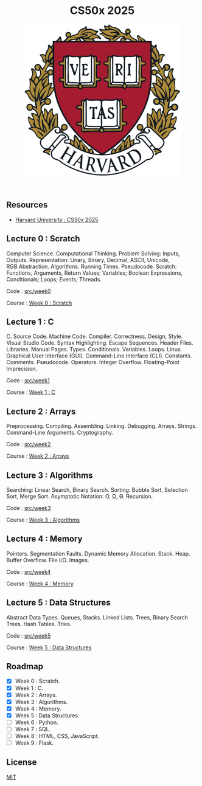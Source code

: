 <h1 align="center">CS50x 2025</h1>

<p align="center">
    <img src="docs/logo_harvard.png" width="411" height="400"  alt="" />
</p>

<p align="center">
    <a href="">
        <img src="https://img.shields.io/badge/c-23-blue?style=flat&logo=c" alt="" /></a>
    <a href="">
        <img src="https://img.shields.io/badge/gcc-14.2-blue?style=flat&logo=c" alt="" /></a>
    <a href="">
        <img src="https://img.shields.io/badge/cmake-3.31-blue?style=flat&logo=cmake" alt="" /></a>
    <a href="">
        <img src="https://img.shields.io/badge/python-3.13-yellow?style=flat&logo=python" alt="" /></a>
    <a href="">
        <img src="https://img.shields.io/badge/license-mit-white?style=flat&logo=github" alt="" /></a>
    <a href="">
        <img src="https://img.shields.io/badge/status-in_progress-green?style=flat&logo=github" alt="" /></a>
</p>

## Resources

- [Harvard University : CS50x 2025](https://cs50.harvard.edu/x/2025/)

## Lecture 0 : Scratch

Computer Science. Computational Thinking. Problem Solving: Inputs, Outputs.
Representation: Unary, Binary, Decimal, ASCII, Unicode, RGB.Abstraction.
Algorithms. Running Times. Pseudocode. Scratch: Functions, Arguments,
Return Values; Variables; Boolean Expressions, Conditionals; Loops; Events; Threads.

Code : [src/week0](src/week0)

Course : [Week 0 : Scratch](https://cs50.harvard.edu/x/2025/weeks/0/)

## Lecture 1 : C

C. Source Code. Machine Code. Compiler. Correctness, Design, Style. Visual Studio Code.
Syntax Highlighting. Escape Sequences. Header Files. Libraries. Manual Pages. Types.
Conditionals. Variables. Loops. Linux. Graphical User Interface (GUI).
Command-Line Interface (CLI). Constants. Comments. Pseudocode. Operators. Integer Overflow.
Floating-Point Imprecision.

Code : [src/week1](src/week1)

Course : [Week 1 : C](https://cs50.harvard.edu/x/2025/weeks/1/)

## Lecture 2 : Arrays

Preprocessing. Compiling. Assembling. Linking. Debugging. Arrays. Strings.
Command-Line Arguments. Cryptography.

Code : [src/week2](src/week2)

Course : [Week 2 : Arrays](https://cs50.harvard.edu/x/2025/weeks/2/)

## Lecture 3 : Algorithms

Searching: Linear Search, Binary Search. Sorting: Bubble Sort, Selection Sort, Merge Sort.
Asymptotic Notation: O, Ω, Θ. Recursion.

Code : [src/week3](src/week3)

Course : [Week 3 : Algorithms](https://cs50.harvard.edu/x/2025/weeks/3/)

## Lecture 4 : Memory

Pointers. Segmentation Faults. Dynamic Memory Allocation. Stack. Heap. Buffer Overflow.
File I/O. Images.

Code : [src/week4](src/week4)

Course : [Week 4 : Memory](https://cs50.harvard.edu/x/2025/weeks/4/)

## Lecture 5 : Data Structures

Abstract Data Types. Queues, Stacks. Linked Lists. Trees, Binary Search Trees.
Hash Tables. Tries.

Code : [src/week5](src/week5)

Course : [Week 5 : Data Structures](https://cs50.harvard.edu/x/2025/weeks/5/)

## Roadmap

- [x] Week 0 : Scratch.
- [x] Week 1 : C.
- [x] Week 2 : Arrays.
- [x] Week 3 : Algorithms.
- [x] Week 4 : Memory.
- [x] Week 5 : Data Structures.
- [ ] Week 6 : Python.
- [ ] Week 7 : SQL.
- [ ] Week 8 : HTML, CSS, JavaScript.
- [ ] Week 9 : Flask.

## License

[MIT](LICENSE.md)
